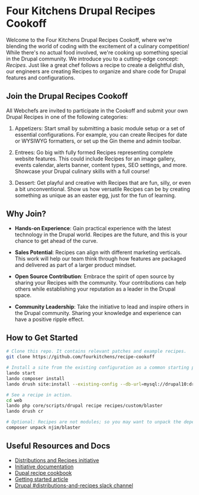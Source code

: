 # Four Kitchens Drupal Recipes Cookoff

Welcome to the Four Kitchens Drupal Recipes Cookoff, where we're blending the world of coding with the excitement of a culinary competition! While there's no actual food involved, we're cooking up something special in the Drupal community. We introduce you to a cutting-edge concept: _Recipes_. Just like a great chef follows a recipe to create a delightful dish, our engineers are creating Recipes to organize and share code for Drupal features and configurations.

## Join the Drupal Recipes Cookoff

All Webchefs are invited to participate in the Cookoff and submit your own Drupal Recipes in one of the following categories:

1. Appetizers: Start small by submitting a basic module setup or a set of essential configurations. For example, you can create Recipes for date or WYSIWYG formatters, or set up the Gin theme and admin toolbar.

2. Entrees: Go big with fully formed Recipes representing complete website features. This could include Recipes for an image gallery, events calendar, alerts banner, content types, SEO settings, and more. Showcase your Drupal culinary skills with a full course!

3. Dessert: Get playful and creative with Recipes that are fun, silly, or even a bit unconventional. Show us how versatile Recipes can be by creating something as unique as an easter egg, just for the fun of learning.

## Why Join?

* **Hands-on Experience**: Gain practical experience with the latest technology in the Drupal world. Recipes are the future, and this is your chance to get ahead of the curve.

* **Sales Potential**: Recipes can align with different marketing verticals. This work will help our team think through how features are packaged and delivered as part of a larger product mindset.

* **Open Source Contribution**: Embrace the spirit of open source by sharing your Recipes with the community. Your contributions can help others while establishing your reputation as a leader in the Drupal space.

* **Community Leadership**: Take the initiative to lead and inspire others in the Drupal community. Sharing your knowledge and experience can have a positive ripple effect.

## How to Get Started

```bash
# Clone this repo. It contains relevant patches and example recipes.
git clone https://github.com/fourkitchens/recipe-cookoff

# Install a site from the existing configuration as a common starting place.
lando start
lando composer install
lando drush site:install --existing-config --db-url=mysql://drupal10:drupal10@database/drupal10 -y

# See a recipe in action.
cd web
lando php core/scripts/drupal recipe recipes/custom/blaster
lando drush cr

# Optional: Recipes are not modules; so you may want to unpack the dependencies.
composer unpack njim/blaster
```

## Useful Resources and Docs

* [Distributions and Recipes initiative](https://www.drupal.org/project/distributions_recipes)
* [Initiative documentation](https://git.drupalcode.org/project/distributions_recipes/-/blob/1.0.x/docs/recipe.md)
* [Dupal recipe cookbook](https://www.drupal.org/docs/extending-drupal/contributed-modules/contributed-module-documentation/distributions-and-recipes-initiative/recipes-cookbook)
* [Getting started article](https://www.velir.com/ideas/2023/05/03/exploring-the-new-recipes-feature-in-drupal-10)
* [Drupal #distributions-and-recipes slack channel](https://drupal.slack.com/archives/C2THUBAVA)
